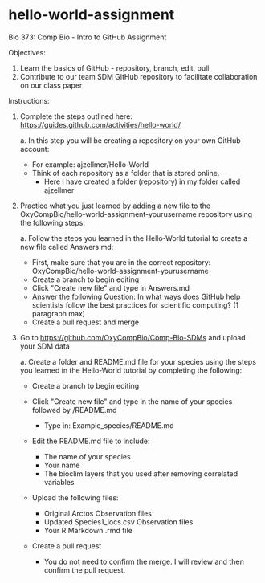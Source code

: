 # hello-world-assignment
Bio 373: Comp Bio - Intro to GitHub Assignment

Objectives:
 1. Learn the basics of GitHub - repository, branch, edit, pull
 2. Contribute to our team SDM GitHub repository to facilitate collaboration on our class paper

Instructions:
 1. Complete the steps outlined here: https://guides.github.com/activities/hello-world/
 
    a. In this step you will be creating a repository on your own GitHub account:
       - For example: ajzellmer/Hello-World
       - Think of each repository as a folder that is stored online.
           - Here I have created a folder (repository) in my folder called ajzellmer
 
 2. Practice what you just learned by adding a new file to the OxyCompBio/hello-world-assignment-yourusername repository using the following steps:
 
    a. Follow the steps you learned in the Hello-World tutorial to create a new file called Answers.md:
       - First, make sure that you are in the correct repository: OxyCompBio/hello-world-assignment-yourusername
       - Create a branch to begin editing
       - Click "Create new file" and type in Answers.md
       - Answer the following Question: In what ways does GitHub help scientists follow the best practices for scientific computing?
         (1 paragraph max)
       - Create a pull request and merge
       
 3. Go to https://github.com/OxyCompBio/Comp-Bio-SDMs and upload your SDM data
 
    a. Create a folder and README.md file for your species using the steps you learned in the Hello-World tutorial by completing the following:
   
       - Create a branch to begin editing
    
       - Click "Create new file" and type in the name of your species followed by /README.md
           - Type in: Example_species/README.md
    
       - Edit the README.md file to include:
           - The name of your species
           - Your name
           - The bioclim layers that you used after removing correlated variables
    
       - Upload the following files:
           - Original Arctos Observation files
           - Updated Species1_locs.csv Observation files
           - Your R Markdown .rmd file
    
       - Create a pull request
           - You do not need to confirm the merge. I will review and then confirm the pull request.
